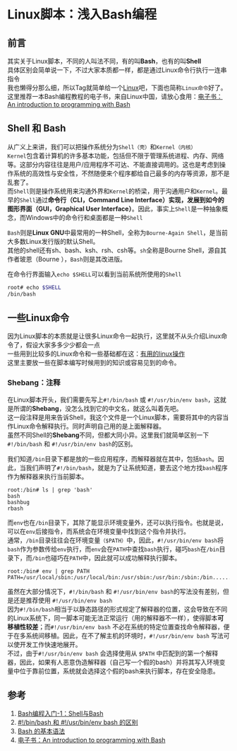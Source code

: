 # Linux脚本：浅入Bash编程

## 前言

其实关于Linux脚本，不同的人叫法不同，有的叫**Bash**，也有的叫**Shell**  
具体区别会简单说一下，不过大家本质都一样，都是通过Linux命令行执行一连串指令  
我也懒得分那么细，所以Tag就简单给一个[Linux](https://blackdn.github.io/tags/#Linux)吧，下面也简称`Linux命令`好了。  
这里推荐一本Bash编程教程的电子书，来自Linux中国，请放心食用：[电子书：An introduction to programming with Bash](https://opensource.com/downloads/bash-programming-guide)

## Shell 和 Bash

从广义上来讲，我们可以把操作系统分为`Shell（壳）`和`Kernel（内核）`  
`Kernel`包含着计算机的许多基本功能，包括但不限于管理系统进程、内存、网络等。这部分内容往往是用户/应用程序不可达、不能直接调用的。这也是考虑到操作系统的高效性与安全性，不然随便来个程序都给自己最多的内存等资源，那不是乱套了。  
而`Shell`则是操作系统用来沟通外界和`Kernel`的桥梁，用于沟通用户和`Kernel`。最早的`Shell`通过**命令行（CLI，Command Line Interface）**实现，发展到如今的**图形界面（GUI，Graphical User Interface）**。因此，事实上`Shell`是一种抽象概念，而Windows中的命令行和桌面都是一种`Shell` 

`Bash`则是**Linux GNU**中最常用的一种Shell，全称为`Bourne-Again Shell`，是当前大多数Linux发行版的默认Shell。  
其他的shell还有sh、bash、ksh、rsh、csh等。`sh`全称是Bourne Shell，源自其作者玻恩（Bourne ），`Bash`则是其改进版。

在命令行界面输入`echo $SHELL`可以看到当前系统所使用的`Shell`

```bash
root# echo $SHELL
/bin/bash
```

## 一些Linux命令

因为Linux脚本的本质就是让很多Linux命令一起执行，这里就不从头介绍Linux命令了，假设大家多多少少都会一点  
一些用到比较多的Linux命令和一些基础都在这：[有用的linux操作](https://blackdn.github.io/2020/03/29/Linux-Command-2020/)  
这里主要放一些在脚本编写时候用到的知识或容易见到的命令。

### Shebang：注释

在Linux脚本开头，我们需要先写上`#!/bin/bash` 或 `#!/usr/bin/env bash`，这就是所谓的**Shebang**，没怎么找到它的中文名，就这么叫着先吧。  
这一段注释是用来告诉Shell，我这个文件是一个Linux脚本，需要将其中的内容当作Linux命令解释执行。同时声明自己用的是上面解释器。  
虽然不同Shell的**Shebang**不同，但都大同小异。这里我们就简单区别一下`#!/bin/bash` 和 `#!/usr/bin/env bash`的区别。

我们知道`/bin`目录下都是放的一些应用程序，而解释器就在其中，包括`bash`。因此，当我们声明了`#!/bin/bash`，就是为了让系统知道，要去这个地方找`bash`程序作为解释器来执行当前脚本。

```shell
root:/bin# ls | grep 'bash'
bash
bashbug
rbash
```

而`env`也在`/bin`目录下，其除了能显示环境变量外，还可以执行指令。也就是说，可以在`env`后接指令，而系统会在环境变量中找到这个指令并执行。  
通常，`/bin`目录往往会在环境变量`（$PATH）`中，因此，`#!/usr/bin/env bash`将`bash`作为参数传给`env`执行，而`env`会在`PATH`中查找`bash`执行，碰巧`bash`在`/bin`目录下，而`/bin`也碰巧在`PATH`中，因此就可以成功解释执行脚本。

```shell
root:/bin# env | grep PATH
PATH=/usr/local/sbin:/usr/local/bin:/usr/sbin:/usr/bin:/sbin:/bin......
```

虽然在大部分情况下，`#!/bin/bash` 和 `#!/usr/bin/env bash`的写法没有差别，但是还是推荐使用 `#!/usr/bin/env bash`  
因为`#!/bin/bash`相当于以静态路径的形式规定了解释器的位置，这会导致在不同的Linux系统下，同一脚本可能无法正常运行（用的解释器不一样），使得脚本**可移植性较差**；而`#!/usr/bin/env bash` 不必在系统的特定位置查找命令解释器，便于在多系统间移植。因此，在不了解主机的环境时，`#!/usr/bin/env bash` 写法可以使开发工作快速地展开。  
不过，由于`#!/usr/bin/env bash` 会选择使用从 `$PATH` 中匹配到的第一个解释器，因此，如果有人恶意伪造解释器（自己写一个假的bash）并将其写入环境变量中位于靠前位置，系统就会选择这个假的bash来执行脚本，存在安全隐患。

## 参考

1. [Bash编程入门-1：Shell与Bash](https://zhuanlan.zhihu.com/p/56532223/)
2. [#!/bin/bash 和 #!/usr/bin/env bash 的区别](https://blog.csdn.net/qq_37164975/article/details/106181500)
3. [Bash 的基本语法](https://wangdoc.com/bash/grammar.html)
4. [电子书：An introduction to programming with Bash](https://opensource.com/downloads/bash-programming-guide)
